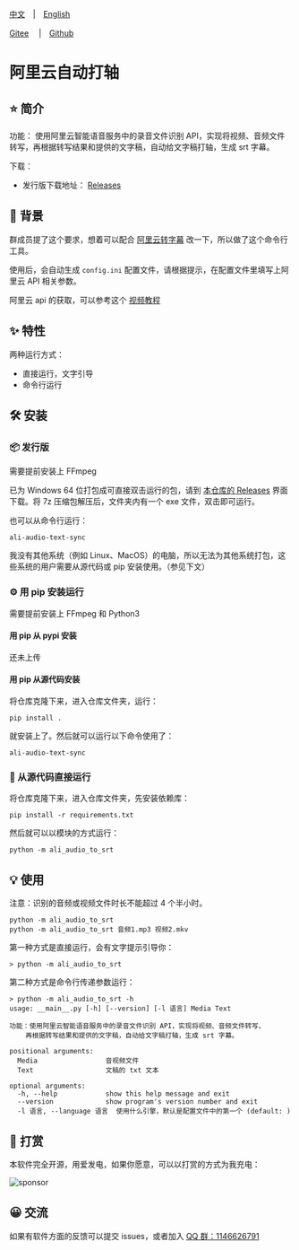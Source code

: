 [中文](./README.md)　|　[English](./README_en.md) 

[Gitee](https://gitee.com/haujet/ali-audio-text-sync) 　|　[Github](https://github.com/HaujetZhao/ali-audio-text-sync) 

# 阿里云自动打轴

## ⭐ 简介

功能： 使用阿里云智能语音服务中的录音文件识别 API，实现将视频、音频文件转写，再根据转写结果和提供的文字稿，自动给文字稿打轴，生成 srt 字幕。

下载：

- 发行版下载地址： [Releases](../../releases) 

## 📝 背景

群成员提了这个要求，想着可以配合 [阿里云转字幕](https://gitee.com/haujet/ali-audio-text-sync) 改一下，所以做了这个命令行工具。

使用后，会自动生成 `config.ini` 配置文件，请根据提示，在配置文件里填写上阿里云 API 相关参数。

阿里云 api 的获取，可以参考这个 [视频教程](https://www.bilibili.com/video/BV18T4y1E7FF?p=11)

## ✨ 特性

两种运行方式：

- 直接运行，文字引导
- 命令行运行

## 🛠️ 安装

### 📦 发行版

需要提前安装上 FFmpeg

已为 Windows 64 位打包成可直接双击运行的包，请到 [本仓库的 Releases](../../releases) 界面下载。将 7z 压缩包解压后，文件夹内有一个 exe 文件，双击即可运行。 

也可以从命令行运行：

```
ali-audio-text-sync
```

我没有其他系统（例如 Linux、MacOS）的电脑，所以无法为其他系统打包，这些系统的用户需要从源代码或 pip 安装使用。（参见下文）

### ⚙️ 用 pip 安装运行

需要提前安装上 FFmpeg 和 Python3

#### 用 pip 从 pypi 安装

还未上传

#### 用 pip 从源代码安装

将仓库克隆下来，进入仓库文件夹，运行：

```
pip install .
```

就安装上了。然后就可以运行以下命令使用了：

```
ali-audio-text-sync
```

### 📄 从源代码直接运行

将仓库克隆下来，进入仓库文件夹，先安装依赖库：

```
pip install -r requirements.txt
```

然后就可以以模块的方式运行：

```
python -m ali_audio_to_srt
```

## 💡 使用

注意：识别的音频或视频文件时长不能超过 4 个半小时。

```
python -m ali_audio_to_srt
python -m ali_audio_to_srt 音频1.mp3 视频2.mkv
```

第一种方式是直接运行，会有文字提示引导你：

```
> python -m ali_audio_to_srt

```

第二种方式是命令行传递参数运行：

```
> python -m ali_audio_to_srt -h
usage: __main__.py [-h] [--version] [-l 语言] Media Text

功能：使用阿里云智能语音服务中的录音文件识别 API，实现将视频、音频文件转写，
    再根据转写结果和提供的文字稿，自动给文字稿打轴，生成 srt 字幕。

positional arguments:
  Media                 音视频文件
  Text                  文稿的 txt 文本

optional arguments:
  -h, --help            show this help message and exit
  --version             show program's version number and exit
  -l 语言, --language 语言  使用什么引擎，默认是配置文件中的第一个 (default: )
```

## 🔋 打赏

本软件完全开源，用爱发电，如果你愿意，可以以打赏的方式为我充电：

![sponsor](file://D:/Users/Haujet/Code/Python%20%E6%88%91%E7%9A%84%E4%BB%93%E5%BA%93/%E9%98%BF%E9%87%8C%E4%BA%91%E8%87%AA%E5%8A%A8%E6%89%93%E8%BD%B4/assets/Sponsor.png?lastModify=1614088252)

## 😀 交流

如果有软件方面的反馈可以提交 issues，或者加入 [QQ 群：1146626791](https://qm.qq.com/cgi-bin/qm/qr?k=DgiFh5cclAElnELH4mOxqWUBxReyEVpm&jump_from=webapi) 